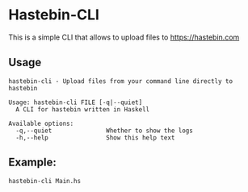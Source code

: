 # Hastebin-CLI

This is a simple CLI that allows to upload files to https://hastebin.com

## Usage
```
hastebin-cli - Upload files from your command line directly to hastebin

Usage: hastebin-cli FILE [-q|--quiet]
  A CLI for hastebin written in Haskell

Available options:
  -q,--quiet               Whether to show the logs
  -h,--help                Show this help text
```

## Example:
```
hastebin-cli Main.hs 
```